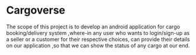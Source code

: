 # Cargoverse
The scope of this project is to develop an android application for cargo booking/delivery system ,where-in any user who wants to login/sign-up as a seller or a customer for their respective choices, can provide their details on our application ,so that we can show the status of any cargo at our end. 
